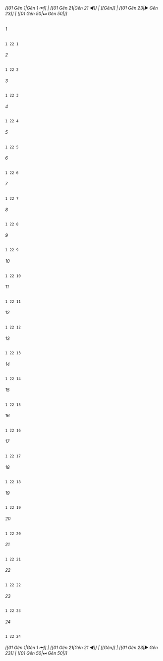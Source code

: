 
###### [[01 Gên 1|Gên 1 ⏮]] | [[01 Gên 21|Gên 21 ◀]] | [[Gên]] | [[01 Gên 23|▶ Gên 23]] | [[01 Gên 50|⏭ Gên 50|]]

###### 1
``` verse
1 22 1 
```
###### 2
``` verse
1 22 2 
```
###### 3
``` verse
1 22 3 
```
###### 4
``` verse
1 22 4 
```
###### 5
``` verse
1 22 5 
```
###### 6
``` verse
1 22 6 
```
###### 7
``` verse
1 22 7 
```
###### 8
``` verse
1 22 8 
```
###### 9
``` verse
1 22 9 
```
###### 10
``` verse
1 22 10 
```
###### 11
``` verse
1 22 11 
```
###### 12
``` verse
1 22 12 
```
###### 13
``` verse
1 22 13 
```
###### 14
``` verse
1 22 14 
```
###### 15
``` verse
1 22 15 
```
###### 16
``` verse
1 22 16 
```
###### 17
``` verse
1 22 17 
```
###### 18
``` verse
1 22 18 
```
###### 19
``` verse
1 22 19 
```
###### 20
``` verse
1 22 20 
```
###### 21
``` verse
1 22 21 
```
###### 22
``` verse
1 22 22 
```
###### 23
``` verse
1 22 23 
```
###### 24
``` verse
1 22 24 
```

###### [[01 Gên 1|Gên 1 ⏮]] | [[01 Gên 21|Gên 21 ◀]] | [[Gên]] | [[01 Gên 23|▶ Gên 23]] | [[01 Gên 50|⏭ Gên 50|]]

